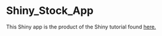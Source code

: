 # Shiny_Stock_App
This Shiny app is the product of the Shiny tutorial found <a href="shiny.rstudio.com/tutorial/written-tutorial/lesson1/">here.</a>
   
